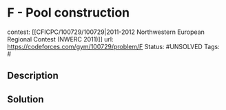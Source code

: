 # F - Pool construction

contest: [[CFICPC/100729/100729|2011-2012 Northwestern European Regional Contest (NWERC 2011)]]
url: https://codeforces.com/gym/100729/problem/F
Status: #UNSOLVED
Tags: #

## Description

## Solution

